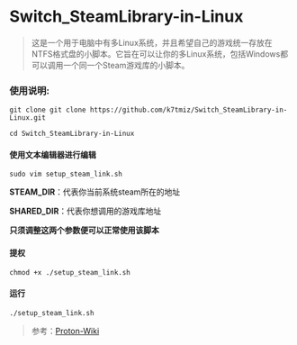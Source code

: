 # Switch_SteamLibrary-in-Linux

> 这是一个用于电脑中有多Linux系统，并且希望自己的游戏统一存放在NTFS格式盘的小脚本。它旨在可以让你的多Linux系统，包括Windows都可以调用一个同一个Steam游戏库的小脚本。


### 使用说明:

```
git clone git clone https://github.com/k7tmiz/Switch_SteamLibrary-in-Linux.git
```

```
cd Switch_SteamLibrary-in-Linux
```

#### 使用文本编辑器进行编辑

```
sudo vim setup_steam_link.sh
```

**STEAM_DIR**：代表你当前系统steam所在的地址  

**SHARED_DIR**：代表你想调用的游戏库地址  

**只须调整这两个参数便可以正常使用该脚本**  

#### 提权
```
chmod +x ./setup_steam_link.sh
```

#### 运行
```
./setup_steam_link.sh
```

> 参考：[Proton-Wiki](https://github.com/ValveSoftware/Proton/wiki/Using-a-NTFS-disk-with-Linux-and-Windows)
